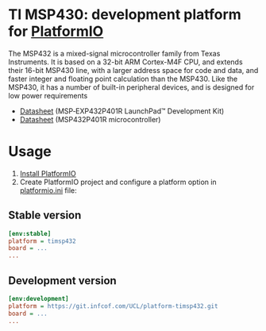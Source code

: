 # TI MSP430: development platform for [PlatformIO](http://platformio.org)

The MSP432 is a mixed-signal microcontroller family from Texas Instruments. It is based on a 32-bit ARM Cortex-M4F CPU, and extends their 16-bit MSP430 line, with a larger address space for code and data, and faster integer and floating point calculation than the MSP430. Like the MSP430, it has a number of built-in peripheral devices, and is designed for low power requirements
* [Datasheet](https://academics.uccs.edu/mlaubhan/common/MSP432/slau597b.pdf) (MSP‑EXP432P401R LaunchPad™ Development Kit)
* [Datasheet](https://www.ti.com/lit/ds/slas826e/slas826e.pdf) (MSP432P401R microcontroller)

# Usage

1. [Install PlatformIO](http://platformio.org)
2. Create PlatformIO project and configure a platform option in [platformio.ini](http://docs.platformio.org/page/projectconf.html) file:

## Stable version

```ini
[env:stable]
platform = timsp432
board = ...
...
```

## Development version

```ini
[env:development]
platform = https://git.infcof.com/UCL/platform-timsp432.git
board = ...
...
```


